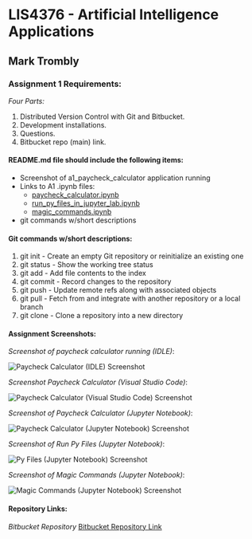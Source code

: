 # LIS4376 - Artificial Intelligence Applications

## Mark Trombly

### Assignment 1 Requirements:

*Four Parts:*

1. Distributed Version Control with Git and Bitbucket.
2. Development installations.
3. Questions.
4. Bitbucket repo (main) link. 

#### README.md file should include the following items:

* Screenshot of a1_paycheck_calculator application running
* Links to A1 .ipynb files:
    * [paycheck_calculator.ipynb](paycheck_calculator.ipynb "a1_paycheck_calculator Notebook")
    * [run_py_files_in_jupyter_lab.ipynb](run_py_files_in_jupyter_lab.ipynb "run_py_files_in_jupyter_lab Notebook")
    * [magic_commands.ipynb](magic_commands.ipynb "magic_commands Notebook")
* git commands w/short descriptions

#### Git commands w/short descriptions:

1. git init - Create an empty Git repository or reinitialize an existing one
2. git status - Show the working tree status
3. git add - Add file contents to the index
4. git commit - Record changes to the repository
5. git push - Update remote refs along with associated objects
6. git pull - Fetch from and integrate with another repository or a local branch
7. git clone - Clone a repository into a new directory

#### Assignment Screenshots:

*Screenshot of paycheck calculator running (IDLE)*:

![Paycheck Calculator (IDLE) Screenshot](img/paycheck_calculator_idle.png)

*Screenshot Paycheck Calculator (Visual Studio Code)*:

![Paycheck Calculator (Visual Studio Code) Screenshot](img/paycheck_calculator_vs_code.png)

*Screenshot of Paycheck Calculator (Jupyter Notebook)*:

![Paycheck Calculator (Jupyter Notebook) Screenshot](img/paycheck_calculator_jupyter_lab.png)

*Screenshot of Run Py Files (Jupyter Notebook)*:

![Py Files (Jupyter Notebook) Screenshot](img/run_py_files_in_jupyter_lab.png)

*Screenshot of Magic Commands (Jupyter Notebook)*:

![Magic Commands (Jupyter Notebook) Screenshot](img/magic_commands.png)

#### Repository Links:

*Bitbucket Repository*
[Bitbucket Repository Link](https://bitbucket.org/marktrombly/lis4376/src/master/ "Bitbucket Repository Link")